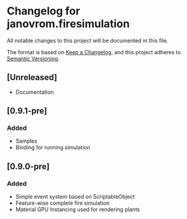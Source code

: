 # Changelog for janovrom.firesimulation
All notable changes to this project will be documented in this file.

The format is based on [Keep a Changelog](https://keepachangelog.com/en/1.0.0/),
and this project adheres to [Semantic Versioning](https://semver.org/spec/v2.0.0.html).

## [Unreleased]
- Documentation

## [0.9.1-pre]
### Added
- Samples
- Binding for running simulation

## [0.9.0-pre]
### Added
- Simple event system based on ScriptableObject
- Feature-wise complete fire simulation
- Material GPU Instancing used for rendering plants